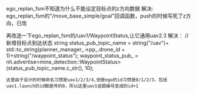 ego_replan_fsm不知道为什么不能设定目标点的z方向数据
解决: 
    ego_replan_fsm的"/move_base_simple/goal"回调函数，push的时候写死了z方向，已改

再改造一下ego_replan_fsm的/uav1/WaypointStatus,让它通用uav2.3
解决：
        //新增目标点到达状态
    string status_pub_topic_name = string("/uav")+ std::to_string(planner_manager_->pp_.drone_id + 1)+string("/waypoint_status"); 
    waypoint_status_pub_ = nh.advertise<mine_detection::WaypointStatus>(status_pub_topic_name.c_str(), 10);

    这里由于设计的时候命名习惯是uav1/2/3/4,但是ego的id习惯是0/1/2/3，包括uav1.launch的id都是传的0，所以这里uav1话题编号变成的id+1
    